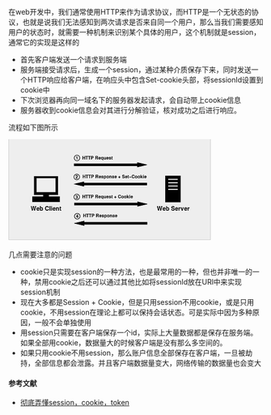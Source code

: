 在web开发中，我们通常使用HTTP来作为请求协议，而HTTP是一个无状态的协议，也就是说我们无法感知到两次请求是否来自同一个用户，那么当我们需要感知用户的状态时，就需要一种机制来识别某个具体的用户，这个机制就是session，通常它的实现是这样的

- 首先客户端发送一个请求到服务端
- 服务端接受请求后，生成一个session，通过某种介质保存下来，同时发送一个HTTP响应给客户端，在响应头中包含Set-cookie头部，将sessionId设置到cookie中
- 下次浏览器再向同一域名下的服务器发起请求，会自动带上cookie信息
- 服务器收到cookie信息会对其进行分解验证，核对成功之后进行响应。
  
流程如下图所示

![session](./../images/session.png)

几点需要注意的问题

- cookie只是实现session的一种方法，也是最常用的一种，但也并非唯一的一种，禁用cookie之后还可以通过其他比如将sessionId放在URl中来实现session机制
- 现在大多都是Session + Cookie，但是只用session不用cookie，或是只用cookie，不用session在理论上都可以保持会话状态。可是实际中因为多种原因，一般不会单独使用
- 用session只需要在客户端保存一个id，实际上大量数据都是保存在服务端。如果全部用cookie，数据量大的时候客户端是没有那么多空间的。
- 如果只用cookie不用session，那么账户信息全部保存在客户端，一旦被劫持，全部信息都会泄露。并且客户端数据量变大，网络传输的数据量也会变大

#### 参考文献

- [彻底弄懂session，cookie，token](https://segmentfault.com/a/1190000017831088)
